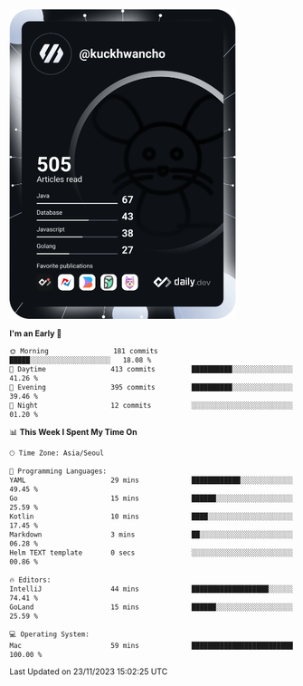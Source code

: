 <a href="https://app.daily.dev/kuckhwancho"><img src="https://github.com/kuckjwi0928/kuckjwi0928/blob/master/devcard.svg" width="400" alt="Kuckjwi Devcard"/></a>

<!--START_SECTION:waka-->
**I'm an Early 🐤** 

```text
🌞 Morning                181 commits         █████░░░░░░░░░░░░░░░░░░░░   18.08 % 
🌆 Daytime                413 commits         ██████████░░░░░░░░░░░░░░░   41.26 % 
🌃 Evening                395 commits         ██████████░░░░░░░░░░░░░░░   39.46 % 
🌙 Night                  12 commits          ░░░░░░░░░░░░░░░░░░░░░░░░░   01.20 % 
```


📊 **This Week I Spent My Time On** 

```text
🕑︎ Time Zone: Asia/Seoul

💬 Programming Languages: 
YAML                     29 mins             ████████████░░░░░░░░░░░░░   49.45 % 
Go                       15 mins             ██████░░░░░░░░░░░░░░░░░░░   25.59 % 
Kotlin                   10 mins             ████░░░░░░░░░░░░░░░░░░░░░   17.45 % 
Markdown                 3 mins              ██░░░░░░░░░░░░░░░░░░░░░░░   06.28 % 
Helm TEXT template       0 secs              ░░░░░░░░░░░░░░░░░░░░░░░░░   00.86 % 

🔥 Editors: 
IntelliJ                 44 mins             ███████████████████░░░░░░   74.41 % 
GoLand                   15 mins             ██████░░░░░░░░░░░░░░░░░░░   25.59 % 

💻 Operating System: 
Mac                      59 mins             █████████████████████████   100.00 % 
```


 Last Updated on 23/11/2023 15:02:25 UTC
<!--END_SECTION:waka-->
